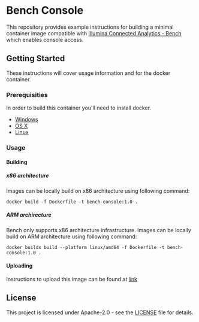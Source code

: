 # Bench Console
This repository provides example instructions for building a minimal container image compatible with [Illumina Connected Analytics - Bench](https://developer.illumina.com/illumina-connected-analytics) which enables console access.

## Getting Started

These instructions will cover usage information and for the docker container.

### Prerequisities


In order to build this container you'll need to install docker.

* [Windows](https://docs.docker.com/windows/started)
* [OS X](https://docs.docker.com/mac/started/)
* [Linux](https://docs.docker.com/linux/started/)

### Usage

#### Building

##### x86 architecture

Images can be locally build on x86 architecture using following command:

```shell
docker build -f Dockerfile -t bench-console:1.0 .
```

##### ARM archirecture

Bench only supports x86 architecture infrastructure.
Images can be locally build on ARM architecture using following command:

```shell
docker buildx build --platform linux/amd64 -f Dockerfile -t bench-console:1.0 .
```

#### Uploading

Instructions to upload this image can be found at [link](https://help.ica.illumina.com/home/h-dockerrepository#importing-a-private-image)

## License

This project is licensed under Apache-2.0 - see the [LICENSE](LICENSE) file for details.
